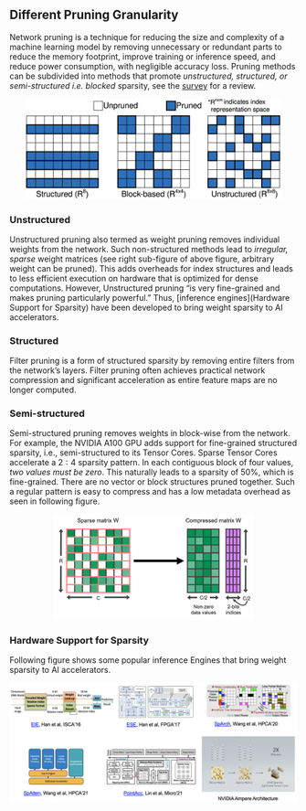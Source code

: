 ## Different Pruning Granularity

[//]: # (<div align="center"><img src='./figs/Prune_vis.png' width=450 alt=''> </img></div>)

Network pruning 
is a technique for reducing the size and complexity of a machine learning model by removing unnecessary or redundant parts to reduce the memory footprint, improve training or inference speed, and reduce power consumption, with negligible accuracy loss. Pruning methods can be subdivided into
methods that promote _unstructured, structured, or semi-structured _i.e._ blocked_ sparsity,
see the [survey](https://arxiv.org/abs/2102.00554) for a review.


<div align="center"><img src='./figs/pruning_types.png' width=450 alt=''> </img></div> 

### Unstructured

Unstructured pruning also termed as weight pruning removes individual weights from the network.
Such non-structured methods lead to _irregular, sparse_ weight matrices (see right sub-figure of above figure, arbitrary weight can be pruned).
This adds
overheads for index structures and leads to less efficient execution on hardware that is optimized
for dense computations. However, Unstructured pruning “is very fine-grained and makes pruning
particularly powerful.” 
Thus, [inference engines](Hardware Support for Sparsity) have
been developed to bring weight sparsity to AI accelerators.

[//]: # (As a result, they are less compatible with the data parallel execution model in GPUs and multicore CPUs)


### Structured

 Filter pruning is a form of structured
sparsity by removing entire filters from the network’s layers. Filter pruning often achieves practical network
compression and significant acceleration as entire feature
maps are no longer computed. 
### Semi-structured 
Semi-structured pruning removes weights in block-wise from the network.
For example, the NVIDIA A100 GPU adds support for fine-grained structured sparsity, i.e., semi-structured to its Tensor Cores. 
Sparse Tensor Cores accelerate a $2:4$ sparsity pattern. In each contiguous block of four values, _two values must be zero_. This naturally leads to a sparsity of $50$%, which is fine-grained. There are no vector or block structures pruned together. Such a regular pattern is easy to compress and has a low metadata overhead 
as seen in following figure.
<div align="center"><img src='./figs/2-4-structured-sparse-matrix.png' width=350 alt=''> </img></div> 


### Hardware Support for Sparsity
Following figure shows some popular inference Engines that bring weight sparsity to AI accelerators.
<div align="left"><img src='./figs/Inference_Engines.png' width=750 alt=''> </img></div> 




